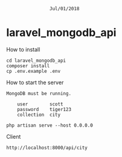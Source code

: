 					Jul/01/2018

# laravel_mongodb_api


How to install

	cd laravel_mongodb_api
	composer install
	cp .env.example .env

How to start the server

	MongoDB must be running.

		user		scott
		password	tiger123
		collection	city

	php artisan serve --host 0.0.0.0


Client

	http://localhost:8000/api/city
	
